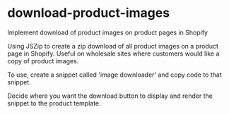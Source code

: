 # download-product-images
Implement download of product images on  product pages in Shopify

Using JSZip to create a zip download of all product images on a product page in Shopify.
Useful on wholesale sites where customers would like a copy of product images.

To use, create a snippet called 'image downloader' and copy code to that snippet.

Decide where you want the download button to display and render the snippet to the product template.
